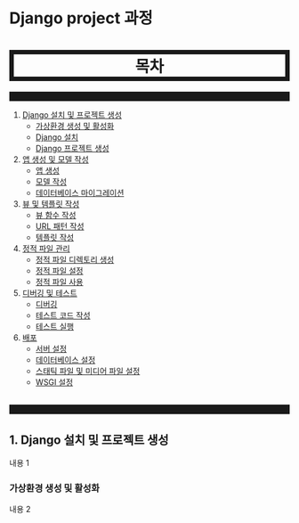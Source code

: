 # Django project 과정

<h1 style="text-align:center;border-style: solid; border-width: 8px;">목차</h1> 
<hr style="border-style: solid; border-width: 8px;">


1. [Django 설치 및 프로젝트 생성][1]
   - [가상환경 생성 및 활성화][11]
   - [Django 설치][12]
   - [Django 프로젝트 생성][13]
2. [앱 생성 및 모델 작성][2]
   - [앱 생성][21]
   - [모델 작성][22]
   - [데이터베이스 마이그레이션][23]
3. [뷰 및 템플릿 작성][3]
   - [뷰 함수 작성][31]
   - [URL 패턴 작성][32]
   - [템플릿 작성][33]
4. [정적 파일 관리][4]
   - [정적 파일 디렉토리 생성][41]
   - [정적 파일 설정][42]
   - [정적 파일 사용][43]
5. [디버깅 및 테스트][5]
   - [디버깅][51]
   - [테스트 코드 작성][52]
   - [테스트 실행][53]
6. [배포][6]
   - [서버 설정][61]
   - [데이터베이스 설정][62]
   - [스태틱 파일 및 미디어 파일 설정][63]
   - [WSGI 설정][64]
<br><br>
<hr style="border-style: solid; border-width: 8px;">


## 1. Django 설치 및 프로젝트 생성

내용 1

### 가상환경 생성 및 활성화

내용 2

[1]: #Django-설치-및-프로젝트-생성
[11]: #가상환경-생성-및-활성화
[12]: #Django-설치
[13]: #Django-프로젝트-생성
[2]: #앱-생성-및-모델-작성
[21]: #앱-생성
[22]: #모델-작성
[23]: #데이터베이스-마이그레이션
[3]: #뷰-및-템플릿-작성
[31]: #뷰-함수-작성
[32]: #URL-패턴-작성
[33]: #템플릿-작성
[4]: #정적-파일-관리
[41]: #정적-파일-디렉토리-생성
[42]: #정적-파일-설정
[43]: #정적-파일-사용
[5]: #디버깅-및-테스트
[51]: #디버깅
[52]: #테스트-코드-작성
[53]: #테스트-실행
[6]: #배포
[61]: #서버-설정
[62]: #데이터베이스-설정
[63]: #스태틱-파일-및-미디어-파일-설정
[64]: #WSGI-설정
